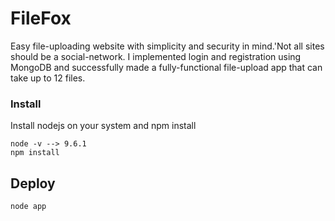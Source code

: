 # FileFox
Easy file-uploading website with simplicity and security in mind.'Not all sites should be a social-network.
I implemented login and registration using MongoDB and successfully made a fully-functional file-upload app that can take up to 12 files.


### Install

Install nodejs on your system and npm install

```
node -v --> 9.6.1
npm install
```
## Deploy
```
node app
```
